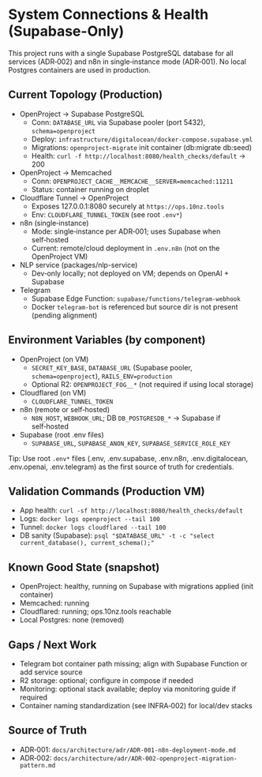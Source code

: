 # System Connections & Health (Supabase-Only)

This project runs with a single Supabase PostgreSQL database for all services (ADR‑002) and n8n in single‑instance mode (ADR‑001). No local Postgres containers are used in production.

## Current Topology (Production)
- OpenProject → Supabase PostgreSQL
  - Conn: `DATABASE_URL` via Supabase pooler (port 5432), `schema=openproject`
  - Deploy: `infrastructure/digitalocean/docker-compose.supabase.yml`
  - Migrations: `openproject-migrate` init container (db:migrate db:seed)
  - Health: `curl -f http://localhost:8080/health_checks/default` → 200
- OpenProject → Memcached
  - Conn: `OPENPROJECT_CACHE__MEMCACHE__SERVER=memcached:11211`
  - Status: container running on droplet
- Cloudflare Tunnel → OpenProject
  - Exposes 127.0.0.1:8080 securely at `https://ops.10nz.tools`
  - Env: `CLOUDFLARE_TUNNEL_TOKEN` (see root `.env*`)
- n8n (single‑instance)
  - Mode: single‑instance per ADR‑001; uses Supabase when self‑hosted
  - Current: remote/cloud deployment in `.env.n8n` (not on the OpenProject VM)
- NLP service (packages/nlp-service)
  - Dev‑only locally; not deployed on VM; depends on OpenAI + Supabase
- Telegram
  - Supabase Edge Function: `supabase/functions/telegram-webhook`
  - Docker `telegram-bot` is referenced but source dir is not present (pending alignment)

## Environment Variables (by component)
- OpenProject (on VM)
  - `SECRET_KEY_BASE`, `DATABASE_URL` (Supabase pooler, `schema=openproject`), `RAILS_ENV=production`
  - Optional R2: `OPENPROJECT_FOG__*` (not required if using local storage)
- Cloudflared (on VM)
  - `CLOUDFLARE_TUNNEL_TOKEN`
- n8n (remote or self‑hosted)
  - `N8N_HOST`, `WEBHOOK_URL`; DB `DB_POSTGRESDB_*` → Supabase if self‑hosted
- Supabase (root .env files)
  - `SUPABASE_URL`, `SUPABASE_ANON_KEY`, `SUPABASE_SERVICE_ROLE_KEY`

Tip: Use root `.env*` files (.env, .env.supabase, .env.n8n, .env.digitalocean, .env.openai, .env.telegram) as the first source of truth for credentials.

## Validation Commands (Production VM)
- App health: `curl -sf http://localhost:8080/health_checks/default`
- Logs: `docker logs openproject --tail 100`
- Tunnel: `docker logs cloudflared --tail 100`
- DB sanity (Supabase): `psql "$DATABASE_URL" -t -c "select current_database(), current_schema();"`

## Known Good State (snapshot)
- OpenProject: healthy, running on Supabase with migrations applied (init container)
- Memcached: running
- Cloudflared: running; ops.10nz.tools reachable
- Local Postgres: none (removed)

## Gaps / Next Work
- Telegram bot container path missing; align with Supabase Function or add service source
- R2 storage: optional; configure in compose if needed
- Monitoring: optional stack available; deploy via monitoring guide if required
- Container naming standardization (see INFRA‑002) for local/dev stacks

## Source of Truth
- ADR‑001: `docs/architecture/adr/ADR-001-n8n-deployment-mode.md`
- ADR‑002: `docs/architecture/adr/ADR-002-openproject-migration-pattern.md`

